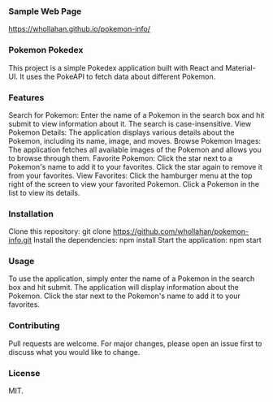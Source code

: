 ### Sample Web Page
https://whollahan.github.io/pokemon-info/

### Pokemon Pokedex
This project is a simple Pokedex application built with React and Material-UI. It uses the PokeAPI to fetch data about different Pokemon.

### Features
Search for Pokemon: Enter the name of a Pokemon in the search box and hit submit to view information about it. The search is case-insensitive.
View Pokemon Details: The application displays various details about the Pokemon, including its name, image, and moves.
Browse Pokemon Images: The application fetches all available images of the Pokemon and allows you to browse through them.
Favorite Pokemon: Click the star next to a Pokemon's name to add it to your favorites. Click the star again to remove it from your favorites.
View Favorites: Click the hamburger menu at the top right of the screen to view your favorited Pokemon. Click a Pokemon in the list to view its details.
### Installation
Clone this repository: git clone https://github.com/whollahan/pokemon-info.git
Install the dependencies: npm install
Start the application: npm start
### Usage
To use the application, simply enter the name of a Pokemon in the search box and hit submit. The application will display information about the Pokemon. Click the star next to the Pokemon's name to add it to your favorites.

### Contributing
Pull requests are welcome. For major changes, please open an issue first to discuss what you would like to change.

### License
MIT.